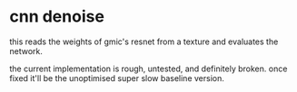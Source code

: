# cnn denoise

this reads the weights of gmic's resnet from a texture and evaluates
the network.

the current implementation is rough, untested, and definitely broken.
once fixed it'll be the unoptimised super slow baseline version.
